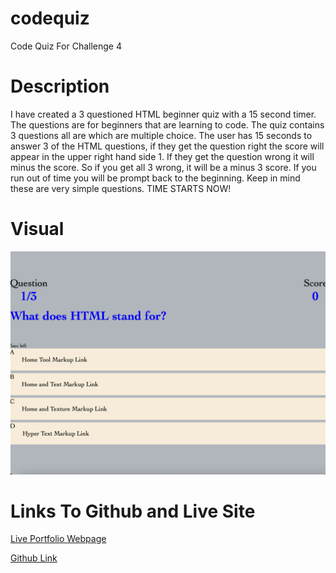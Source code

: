 # codequiz
Code Quiz For Challenge 4

# Description 
I have created a 3 questioned HTML beginner quiz with a 15 second timer. The questions are for beginners that are learning to code. The quiz contains 3 questions all are which are multiple choice. The user has 15 seconds to answer 3 of the HTML questions, if they get the question right the score will appear in the upper right hand side 1. If they get the question wrong it will minus the score. So if you get all 3 wrong, it will be a minus 3 score. If you run out of time you will be prompt back to the beginning. Keep in mind these are very simple questions. TIME STARTS NOW!

# Visual 
![The Password Generator application displays a red button to "Generate Password".](/images/screenshot.png)

# Links To Github and Live Site 
[Live Portfolio Webpage]()

[Github Link](https://github.com/ajenkinsynwa/codequiz-)
